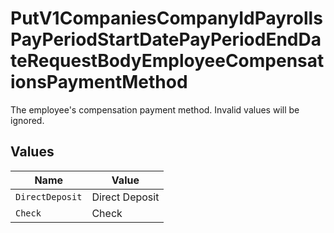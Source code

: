 # PutV1CompaniesCompanyIdPayrollsPayPeriodStartDatePayPeriodEndDateRequestBodyEmployeeCompensationsPaymentMethod

The employee's compensation payment method. Invalid values will be ignored.


## Values

| Name            | Value           |
| --------------- | --------------- |
| `DirectDeposit` | Direct Deposit  |
| `Check`         | Check           |
